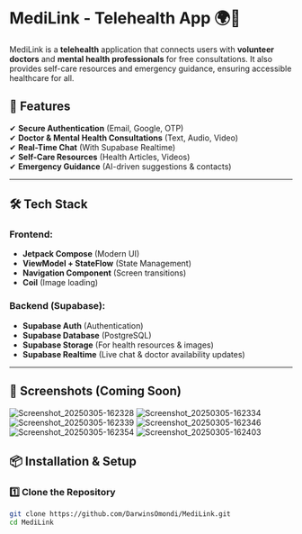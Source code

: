 # MediLink - Telehealth App 🌍💙

MediLink is a **telehealth** application that connects users with **volunteer doctors** and **mental health professionals** for free consultations. It also provides self-care resources and emergency guidance, ensuring accessible healthcare for all.  

## 🚀 Features
✔ **Secure Authentication** (Email, Google, OTP)  
✔ **Doctor & Mental Health Consultations** (Text, Audio, Video)  
✔ **Real-Time Chat** (With Supabase Realtime)  
✔ **Self-Care Resources** (Health Articles, Videos)  
✔ **Emergency Guidance** (AI-driven suggestions & contacts)  

---

## 🛠️ Tech Stack  
### **Frontend:**  
- **Jetpack Compose** (Modern UI)  
- **ViewModel + StateFlow** (State Management)  
- **Navigation Component** (Screen transitions)  
- **Coil** (Image loading)  

### **Backend (Supabase):**  
- **Supabase Auth** (Authentication)  
- **Supabase Database** (PostgreSQL)  
- **Supabase Storage** (For health resources & images)  
- **Supabase Realtime** (Live chat & doctor availability updates)  

---

## 📱 Screenshots (Coming Soon)
![Screenshot_20250305-162328](https://github.com/user-attachments/assets/ef6a98b7-c3ce-45f8-a5fb-2a1ff4428a0a)
![Screenshot_20250305-162334](https://github.com/user-attachments/assets/108d8b74-a510-4477-b9f3-bf0fce602559)
![Screenshot_20250305-162339](https://github.com/user-attachments/assets/ffc15bde-f8e6-41b0-a193-f2532822227a)
![Screenshot_20250305-162346](https://github.com/user-attachments/assets/afe2d90e-7c75-4ffe-9145-894f990e97f8)
![Screenshot_20250305-162354](https://github.com/user-attachments/assets/1d975473-3c1d-4d47-bee7-a6fb9d5a11e6)
![Screenshot_20250305-162403](https://github.com/user-attachments/assets/ef941016-a04a-4af9-80d4-e4ddc3e5da40)




## 📦 Installation & Setup  
### **1️⃣ Clone the Repository**  
```bash
git clone https://github.com/DarwinsOmondi/MediLink.git
cd MediLink
